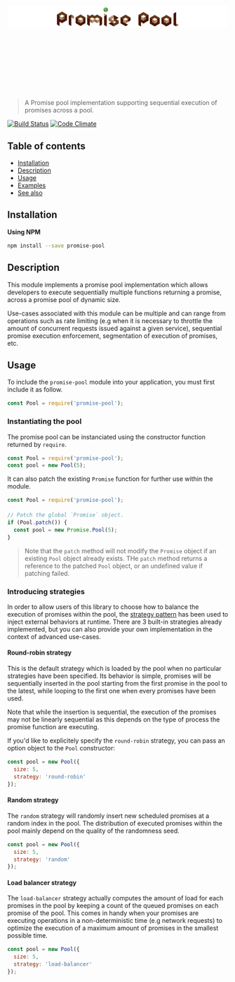 <h1 align="center">
	<br>
	<br>
	<br>
	<br>
	<br>
	<img width="1200" src="https://github.com/HQarroum/promise-pool/raw/master/assets/logo.png" alt="styleshift">
	<br>
	<br>
	<br>
	<br>
	<br>
</h1>

> A Promise pool implementation supporting sequential execution of promises across a pool.

[![Build Status](https://travis-ci.org/HQarroum/promise-pool.svg?branch=master)](https://travis-ci.org/HQarroum/promise-pool) [![Code Climate](https://codeclimate.com/repos/55e34093e30ba072de0013d2/badges/acc2df5cc7f78c301ad9/gpa.svg)](https://codeclimate.com/repos/55e34093e30ba072de0013d2/feed)

## Table of contents

- [Installation](#installation)
- [Description](#description)
- [Usage](#usage)
- [Examples](#examples)
- [See also](#see-also)

## Installation

**Using NPM**

```bash
npm install --save promise-pool
```

## Description

This module implements a promise pool implementation which allows developers to execute sequentially multiple functions returning a promise, across a promise pool of dynamic size.

Use-cases associated with this module can be multiple and can range from operations such as rate limiting (e.g when it is necessary to throttle the amount of concurrent requests issued against a given service), sequential promise execution enforcement, segmentation of execution of promises, etc.

## Usage

To include the `promise-pool` module into your application, you must first include it as follow.

```js
const Pool = require('promise-pool');
```

### Instantiating the pool

The promise pool can be instanciated using the constructor function returned by `require`.

```js
const Pool = require('promise-pool');
const pool = new Pool(5);
```

It can also patch the existing `Promise` function for further use within the module.

```js
const Pool = require('promise-pool');

// Patch the global `Promise` object.
if (Pool.patch()) {
  const pool = new Promise.Pool(5);
}
```

> Note that the `patch` method will not modify the `Promise` object if an existing `Pool` object already exists. THe `patch` method returns a reference to the patched `Pool` object, or an undefined value if patching failed.

### Introducing strategies

In order to allow users of this library to choose how to balance the execution of promises within the pool, the [strategy pattern](https://en.wikipedia.org/wiki/Strategy_pattern) has been used to inject external behaviors at runtime. There are 3 built-in strategies already implemented, but you can also provide your own implementation in the context of advanced use-cases.

#### Round-robin strategy

This is the default strategy which is loaded by the pool when no particular strategies have been specified. Its behavior is simple, promises will be sequentially inserted in the pool starting from the first promise in the pool to the latest, while looping to the first one when every promises have been used.

Note that while the insertion is sequential, the execution of the promises may not be linearly sequential as this depends on the type of process the promise function are executing.

If you'd like to explicitely specify the `round-robin` strategy, you can pass an option object to the `Pool` constructor:

```js
const pool = new Pool({
  size: 5,
  strategy: 'round-robin'
});
```

#### Random strategy

The `random` strategy will randomly insert new scheduled promises at a random index in the pool. The distribution of executed promises within the pool mainly depend on the quality of the randomness seed.

```js
const pool = new Pool({
  size: 5,
  strategy: 'random'
});
```

#### Load balancer strategy

The `load-balancer` strategy actually computes the amount of load for each promises in the pool by keeping a count of the queued promises on each promise of the pool. This comes in handy when your promises are executing operations in a non-deterministic time (e.g network requests) to optimize the execution of a maximum amount of promises in the smallest possible time.

```js
const pool = new Pool({
  size: 5,
  strategy: 'load-balancer'
});
```

